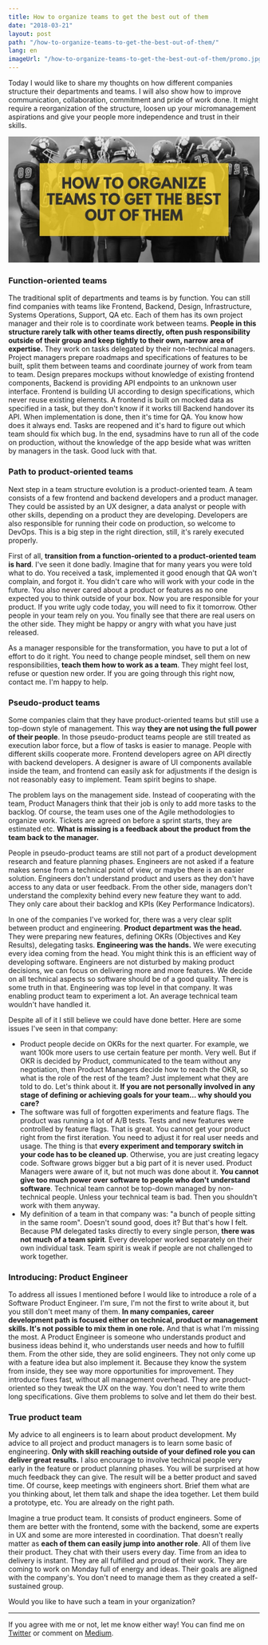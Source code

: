 ```yaml
---
title: How to organize teams to get the best out of them
date: "2018-03-21"
layout: post
path: "/how-to-organize-teams-to-get-the-best-out-of-them/"
lang: en
imageUrl: "/how-to-organize-teams-to-get-the-best-out-of-them/promo.jpg"
---
```


Today I would like to share my thoughts on how different companies structure their departments and teams. I will also show how to improve communication, collaboration, commitment and pride of work done. It might require a reorganization of the structure, loosen up your micromanagement aspirations and give your people more independence and trust in their skills.

![how to organize teams](./promo.jpg)

### Function-oriented teams

The traditional split of departments and teams is by function. You can still find companies with teams like Frontend, Backend, Design, Infrastructure, Systems Operations, Support, QA etc. Each of them has its own project manager and their role is to coordinate work between teams. **People in this structure rarely talk with other teams directly, often push responsibility outside of their group and keep tightly to their own, narrow area of expertise.** They work on tasks delegated by their non-technical managers. Project managers prepare roadmaps and specifications of features to be built, split them between teams and coordinate journey of work from team to team. Design prepares mockups without knowledge of existing frontend components, Backend is providing API endpoints to an unknown user interface. Frontend is building UI according to design specifications, which never reuse existing elements. A frontend is built on mocked data as specified in a task, but they don't know if it works till Backend handover its API. When implementation is done, then it's time for QA. You know how does it always end. Tasks are reopened and it's hard to figure out which team should fix which bug. In the end, sysadmins have to run all of the code on production, without the knowledge of the app beside what was written by managers in the task. Good luck with that.

### Path to product-oriented teams

Next step in a team structure evolution is a product-oriented team. A team consists of a few frontend and backend developers and a product manager. They could be assisted by an UX designer, a data analyst or people with other skills, depending on a product they are developing. Developers are also responsible for running their code on production, so welcome to DevOps. This is a big step in the right direction, still, it's rarely executed properly.

First of all, **transition from a function-oriented to a product-oriented team is hard**. I've seen it done badly. Imagine that for many years you were told what to do. You received a task, implemented it good enough that QA won't complain, and forgot it. You didn't care who will work with your code in the future. You also never cared about a product or features as no one expected you to think outside of your box. Now you are responsible for your product. If you write ugly code today, you will need to fix it tomorrow. Other people in your team rely on you. You finally see that there are real users on the other side. They might be happy or angry with what you have just released.

As a manager responsible for the transformation, you have to put a lot of effort to do it right. You need to change people mindset, sell them on new responsibilities, **teach them how to work as a team**. They might feel lost, refuse or question new order. If you are going through this right now, contact me. I'm happy to help.

### Pseudo-product teams

Some companies claim that they have product-oriented teams but still use a top-down style of management. This way **they are not using the full power of their people**. In those pseudo-product teams people are still treated as execution labor force, but a flow of tasks is easier to manage. People with different skills cooperate more. Frontend developers agree on API directly with backend developers. A designer is aware of UI components available inside the team, and frontend can easily ask for adjustments if the design is not reasonably easy to implement. Team spirit begins to shape.

The problem lays on the management side. Instead of cooperating with the team, Product Managers think that their job is only to add more tasks to the backlog. Of course, the team uses one of the Agile methodologies to organize work. Tickets are agreed on before a sprint starts, they are estimated etc. **What is missing is a feedback about the product from the team back to the manager.**

People in pseudo-product teams are still not part of a product development research and feature planning phases. Engineers are not asked if a feature makes sense from a technical point of view, or maybe there is an easier solution. Engineers don't understand product and users as they don't have access to any data or user feedback. From the other side, managers don't understand the complexity behind every new feature they want to add. They only care about their backlog and KPIs (Key Performance Indicators).

In one of the companies I've worked for, there was a very clear split between product and engineering. **Product department was the head.** They were preparing new features, defining OKRs (Objectives and Key Results), delegating tasks. **Engineering was the hands.** We were executing every idea coming from the head. You might think this is an efficient way of developing software. Engineers are not disturbed by making product decisions, we can focus on delivering more and more features. We decide on all technical aspects so software should be of a good quality. There is some truth in that. Engineering was top level in that company. It was enabling product team to experiment a lot. An average technical team wouldn't have handled it.

Despite all of it I still believe we could have done better. Here are some issues I've seen in that company:

* Product people decide on OKRs for the next quarter. For example, we want 100k more users to use certain feature per month. Very well. But if OKR is decided by Product, communicated to the team without any negotiation, then Product Managers decide how to reach the OKR, so what is the role of the rest of the team? Just implement what they are told to do. Let's think about it. **If you are not personally involved in any stage of defining or achieving goals for your team... why should you care?**
* The software was full of forgotten experiments and feature flags. The product was running a lot of A/B tests. Tests and new features were controlled by feature flags. That is great. You cannot get your product right from the first iteration. You need to adjust it for real user needs and usage. The thing is that **every experiment and temporary switch in your code has to be cleaned up**. Otherwise, you are just creating legacy code. Software grows bigger but a big part of it is never used. Product Managers were aware of it, but not much was done about it. **You cannot give too much power over software to people who don't understand software**. Technical team cannot be top-down managed by non-technical people. Unless your technical team is bad. Then you shouldn't work with them anyway.
* My definition of a team in that company was: "a bunch of people sitting in the same room". Doesn't sound good, does it? But that's how I felt. Because PM delegated tasks directly to every single person, **there was not much of a team spirit**. Every developer worked separately on their own individual task. Team spirit is weak if people are not challenged to work together.

### Introducing: Product Engineer

To address all issues I mentioned before I would like to introduce a role of a Software Product Engineer. I'm sure, I'm not the first to write about it, but you still don't meet many of them. **In many companies, career development path is focused either on technical, product or management skills. It's not possible to mix them in one role.** And that is what I'm missing the most. A Product Engineer is someone who understands product and business ideas behind it, who understands user needs and how to fulfill them. From the other side, they are solid engineers. They not only come up with a feature idea but also implement it. Because they know the system from inside, they see way more opportunities for improvement. They introduce fixes fast, without all management overhead. They are product-oriented so they tweak the UX on the way. You don't need to write them long specifications. Give them problems to solve and let them do their best.

### True product team

My advice to all engineers is to learn about product development. My advice to all project and product managers is to learn some basic of engineering. **Only with skill reaching outside of your defined role you can deliver great results.** I also encourage to involve technical people very early in the feature or product planning phases. You will be surprised at how much feedback they can give. The result will be a better product and saved time. Of course, keep meetings with engineers short. Brief them what are you thinking about, let them talk and shape the idea together. Let them build a prototype, etc. You are already on the right path.

Imagine a true product team. It consists of product engineers. Some of them are better with the frontend, some with the backend, some are experts in UX and some are more interested in coordination. That doesn't really matter as **each of them can easily jump into another role**. All of them live their product. They chat with their users every day. Time from an idea to delivery is instant. They are all fulfilled and proud of their work. They are coming to work on Monday full of energy and ideas. Their goals are aligned with the company's. You don't need to manage them as they created a self-sustained group.

Would you like to have such a team in your organization?

---

If you agree with me or not, let me know either way! You can find me on [Twitter](https://twitter.com/krzysu) or comment on [Medium](https://medium.com/@krzysu/how-to-organize-teams-to-get-the-best-out-of-them-3ded40b4425).
